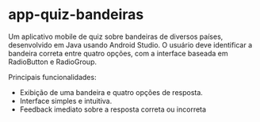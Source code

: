# app-quiz-bandeiras
 Um aplicativo mobile de quiz sobre bandeiras de diversos países, desenvolvido em Java usando Android Studio. O usuário deve identificar a bandeira correta entre quatro opções, com a interface baseada em RadioButton e RadioGroup.

Principais funcionalidades:

- Exibição de uma bandeira e quatro opções de resposta.
- Interface simples e intuitiva.
- Feedback imediato sobre a resposta correta ou incorreta
